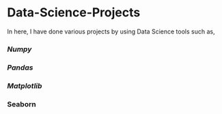 # Data-Science-Projects
  In here, I have done various projects by using Data Science tools such as,
  ### *Numpy*
  ### *Pandas*
  ### *Matplotlib*
  ### Seaborn
